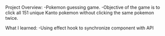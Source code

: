 Project Overview:
-Pokemon guessing game.
-Objective of the game is to click all 151 unique Kanto pokemon without clicking the same pokemon twice.

What I learned:
-Using effect hook to synchronize component with API